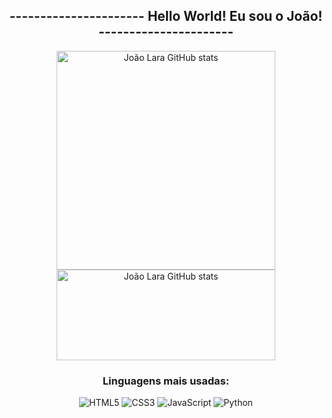 <div align="center">

## ---------------------- Hello World!  Eu sou o João! ----------------------

<!--- 
- 🔭 Trabalho com suporte técnico
- 🌱 Estudando Front-end e Design 
- 🎨 Ilustrador
- 😄 Pronouns: Ele/Dele
- 👾 Tecnologia e Arte 🖤
-->
<div style="display: inline_block">
  
  <img src="https://github-readme-stats.vercel.app/api?username=JoaovLara&show_icons=true&theme=monokai" alt="João Lara GitHub stats" width="350"/>
  <img src="https://github-readme-stats.vercel.app/api/top-langs/?username=JoaovLara&layout=compact&langs_count=16&theme=monokai" alt="João Lara GitHub stats" width="350" height="145"/>
  
</div>

### Linguagens mais usadas:

</div>

<div align="center">

![HTML5](https://img.shields.io/badge/-HTML5-E34F26?logo=html5&logoColor=ffffff)
![CSS3](https://img.shields.io/badge/-CSS3-1572B6?logo=css3&logoColor=ffffff)
![JavaScript](https://img.shields.io/badge/-JavaScript-F7DF1E?logo=javascript&logoColor=000000)
![Python](https://img.shields.io/badge/-Python-3776AB?logo=python&logoColor=ffffff) 

</div>
